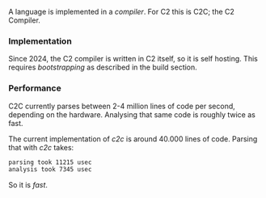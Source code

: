 
A language is implemented in a _compiler_. For C2 this is C2C; the C2 Compiler.

### Implementation

Since 2024, the C2 compiler is written in C2 itself, so it is self hosting.
This requires _bootstrapping_ as described in the build section.

### Performance

C2C currently parses between 2-4 million lines of code per second, depending on the hardware.
Analysing that same code is roughly twice as fast.

The current implementation of _c2c_ is around 40.000 lines of code. Parsing that with _c2c_ takes:

```bash
parsing took 11215 usec
analysis took 7345 usec
```

So it is _fast_.

